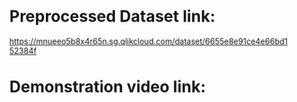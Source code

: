 # Preprocessed Dataset link:
https://mnueeo5b8x4r65n.sg.qlikcloud.com/dataset/6655e8e91ce4e66bd152384f
# Demonstration video link:


